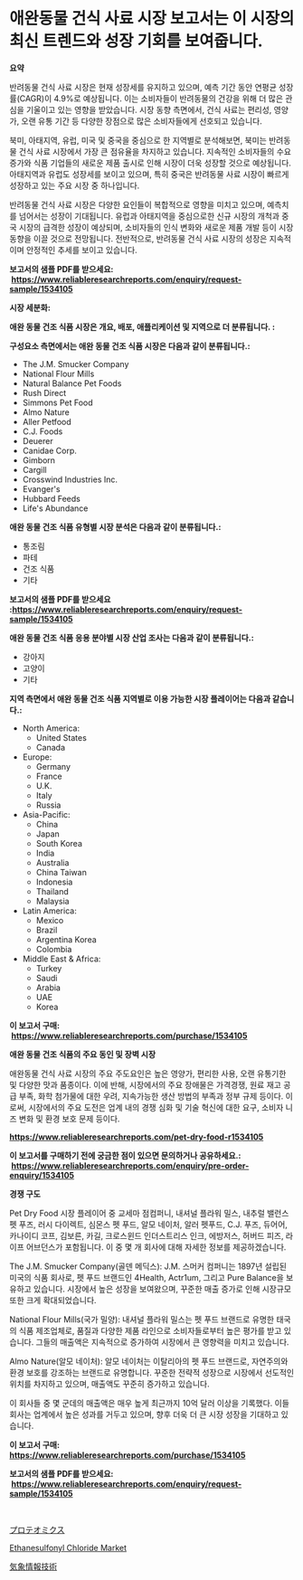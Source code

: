 <p><h1>애완동물 건식 사료 시장 보고서는 이 시장의 최신 트렌드와 성장 기회를 보여줍니다.</h1></p><p><strong>요약</strong></p>
<p><p>반려동물 건식 사료 시장은 현재 성장세를 유지하고 있으며, 예측 기간 동안 연평균 성장률(CAGR)이 4.9%로 예상됩니다. 이는 소비자들이 반려동물의 건강을 위해 더 많은 관심을 기울이고 있는 영향을 받았습니다. 시장 동향 측면에서, 건식 사료는 편리성, 영양가, 오랜 유통 기간 등 다양한 장점으로 많은 소비자들에게 선호되고 있습니다.</p><p>북미, 아태지역, 유럽, 미국 및 중국을 중심으로 한 지역별로 분석해보면, 북미는 반려동물 건식 사료 시장에서 가장 큰 점유율을 차지하고 있습니다. 지속적인 소비자들의 수요 증가와 식품 기업들의 새로운 제품 출시로 인해 시장이 더욱 성장할 것으로 예상됩니다. 아태지역과 유럽도 성장세를 보이고 있으며, 특히 중국은 반려동물 사료 시장이 빠르게 성장하고 있는 주요 시장 중 하나입니다.</p><p>반려동물 건식 사료 시장은 다양한 요인들이 복합적으로 영향을 미치고 있으며, 예측치를 넘어서는 성장이 기대됩니다. 유럽과 아태지역을 중심으로한 신규 시장의 개척과 중국 시장의 급격한 성장이 예상되며, 소비자들의 인식 변화와 새로운 제품 개발 등이 시장 동향을 이끌 것으로 전망됩니다. 전반적으로, 반려동물 건식 사료 시장의 성장은 지속적이며 안정적인 추세를 보이고 있습니다.</p></p>
<p><strong>보고서의 샘플 PDF를 받으세요: &nbsp;<a href="https://www.reliableresearchreports.com/enquiry/request-sample/1534105">https://www.reliableresearchreports.com/enquiry/request-sample/1534105</a></strong></p>
<p><strong>시장 세분화:</strong></p>
<p><strong> 애완 동물 건조 식품 시장은 개요, 배포, 애플리케이션 및 지역으로 더 분류됩니다. :</strong></p>
<p><strong>구성요소 측면에서는 애완 동물 건조 식품 시장은 다음과 같이 분류됩니다.:</strong></p>
<p><ul><li>The J.M. Smucker Company</li><li>National Flour Mills</li><li>Natural Balance Pet Foods</li><li>Rush Direct</li><li>Simmons Pet Food</li><li>Almo Nature</li><li>Aller Petfood</li><li>C.J. Foods</li><li>Deuerer</li><li>Canidae Corp.</li><li>Gimborn</li><li>Cargill</li><li>Crosswind Industries Inc.</li><li>Evanger's</li><li>Hubbard Feeds</li><li>Life's Abundance</li></ul></p>
<p><strong> 애완 동물 건조 식품 유형별 시장 분석은 다음과 같이 분류됩니다.:</strong></p>
<p><ul><li>통조림</li><li>파테</li><li>건조 식품</li><li>기타</li></ul></p>
<p><strong>보고서의 샘플 PDF를 받으세요 :<a href="https://www.reliableresearchreports.com/enquiry/request-sample/1534105">https://www.reliableresearchreports.com/enquiry/request-sample/1534105</a></strong></p>
<p><strong> 애완 동물 건조 식품 응용 분야별 시장 산업 조사는 다음과 같이 분류됩니다.:</strong></p>
<p><ul><li>강아지</li><li>고양이</li><li>기타</li></ul></p>
<p><strong>지역 측면에서 애완 동물 건조 식품 지역별로 이용 가능한 시장 플레이어는 다음과 같습니다.:</strong></p>
<p><ul>
    <li>
        North America:
        <ul>
            <li>United States</li>
            <li>Canada</li>
        </ul>
    </li>
    <li>
        Europe:
        <ul>
            <li>Germany</li>
            <li>France</li>
            <li>U.K.</li>
            <li>Italy</li>
            <li>Russia</li>
        </ul>
    </li>
    <li>
        Asia-Pacific:
        <ul>
            <li>China</li>
            <li>Japan</li>
            <li>South Korea</li>
            <li>India</li>
            <li>Australia</li>
            <li>China Taiwan</li>
            <li>Indonesia</li>
            <li>Thailand</li>
            <li>Malaysia</li>
        </ul>
    </li>
    <li>
        Latin America:
        <ul>
            <li>Mexico</li>
            <li>Brazil</li>
            <li>Argentina Korea</li>
            <li>Colombia</li>
        </ul>
    </li>
    <li>
        Middle East & Africa:
        <ul>
            <li>Turkey</li>
            <li>Saudi</li>
            <li>Arabia</li>
            <li>UAE</li>
            <li>Korea</li>
        </ul>
    </li>
    </ul></p>
<p><strong>이 보고서 구매: &nbsp;<a href="https://www.reliableresearchreports.com/purchase/1534105">https://www.reliableresearchreports.com/purchase/1534105</a></strong></p>
<p><strong>애완 동물 건조 식품의 주요 동인 및 장벽 시장</strong></p>
<p><p>애완동물 건식 사료 시장의 주요 주도요인은 높은 영양가, 편리한 사용, 오랜 유통기한 및 다양한 맛과 품종이다. 이에 반해, 시장에서의 주요 장애물은 가격경쟁, 원료 재고 공급 부족, 화학 첨가물에 대한 우려, 지속가능한 생산 방법의 부족과 정부 규제 등이다. 이로써, 시장에서의 주요 도전은 업계 내의 경쟁 심화 및 기술 혁신에 대한 요구, 소비자 니즈 변화 및 환경 보호 문제 등이다.</p></p>
<p><strong><a href="https://www.reliableresearchreports.com/pet-dry-food-r1534105">https://www.reliableresearchreports.com/pet-dry-food-r1534105</a></strong></p>
<p><strong>이 보고서를 구매하기 전에 궁금한 점이 있으면 문의하거나 공유하세요.: &nbsp;<a href="https://www.reliableresearchreports.com/enquiry/pre-order-enquiry/1534105">https://www.reliableresearchreports.com/enquiry/pre-order-enquiry/1534105</a></strong></p>
<p><strong>경쟁 구도</strong></p>
<p><p>Pet Dry Food 시장 플레이어 중 교세마 점컴퍼니, 내셔널 플라워 밀스, 내추럴 밸런스 펫 푸즈, 러시 다이렉트, 심몬스 펫 푸드, 알모 네이처, 알러 펫푸드, C.J. 푸즈, 듀어어, 카나이디 코프, 김보른, 카길, 크로스윈드 인더스트리스 인크, 에방저스, 허버드 피즈, 라이프 어브던스가 포함됩니다. 이 중 몇 개 회사에 대해 자세한 정보를 제공하겠습니다.</p><p>The J.M. Smucker Company(골덴 메딕스): J.M. 스머커 컴퍼니는 1897년 설립된 미국의 식품 회사로, 펫 푸드 브랜드인 4Health, Actr1um, 그리고 Pure Balance을 보유하고 있습니다. 시장에서 높은 성장을 보여왔으며, 꾸준한 매출 증가로 인해 시장규모 또한 크게 확대되었습니다.</p><p>National Flour Mills(국가 밀양): 내셔널 플라워 밀스는 펫 푸드 브랜드로 유명한 태국의 식품 제조업체로, 품질과 다양한 제품 라인으로 소비자들로부터 높은 평가를 받고 있습니다. 그들의 매출액은 지속적으로 증가하여 시장에서 큰 영향력을 미치고 있습니다.</p><p>Almo Nature(알모 네이처): 알모 네이처는 이탈리아의 펫 푸드 브랜드로, 자연주의와 환경 보호를 강조하는 브랜드로 유명합니다. 꾸준한 전략적 성장으로 시장에서 선도적인 위치를 차지하고 있으며, 매출액도 꾸준히 증가하고 있습니다.</p><p>이 회사들 중 몇 군데의 매출액은 매우 높게 최근까지 10억 달러 이상을 기록했다. 이들 회사는 업계에서 높은 성과를 거두고 있으며, 향후 더욱 더 큰 시장 성장을 기대하고 있습니다.</p></p>
<p><strong>이 보고서 구매: &nbsp; <a href="https://www.reliableresearchreports.com/purchase/1534105">https://www.reliableresearchreports.com/purchase/1534105</a></strong></p>
<p><strong>보고서의 샘플 PDF를 받으세요: &nbsp;<a href="https://www.reliableresearchreports.com/enquiry/request-sample/1534105">https://www.reliableresearchreports.com/enquiry/request-sample/1534105</a></strong><strong></strong></p>
<p>&nbsp;</p>
<p><p><a href="https://github.com/KaydenJohns1964/Market-Research-Report-List-1/blob/main/709569719329.md">プロテオミクス</a></p><p><a href="https://circular-yam-9b9.notion.site/Ethanesulfonyl-Chloride-Market-Analysis-Examines-its-Scope-on-Growth-Opportunities-and-Forecasted-T-fe38094b293f4555bae5e626e83b2606">Ethanesulfonyl Chloride Market</a></p><p><a href="https://medium.com/@lewisbechtelar1964/%E6%B0%97%E8%B1%A1%E6%83%85%E5%A0%B1%E6%8A%80%E8%A1%93%E3%81%AE%E5%B8%82%E5%A0%B4%E6%8C%87%E6%A8%99%E3%81%AE%E8%A7%A3%E8%AA%AD-%E5%B8%82%E5%A0%B4%E3%82%B7%E3%82%A7%E3%82%A2-%E3%83%88%E3%83%AC%E3%83%B3%E3%83%89-%E6%88%90%E9%95%B7%E3%83%91%E3%82%BF%E3%83%BC%E3%83%B3-b99cc3a6d7c6">気象情報技術</a></p></p>